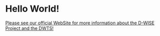 # Hello World!

[Please see our official WebSite for more information about the D-WISE Project and the DWTS!](https://www.dwise.uni-hamburg.de/)
